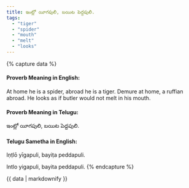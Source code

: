 ```yaml
---
title: ఇంట్లో యీగపులి, బయిట పెద్దపులి.
tags:
  - "tiger"
  - "spider"
  - "mouth"
  - "melt"
  - "looks"
---
```


{% capture data %}
#### Proverb Meaning in English:
At home he is a spider, abroad he is a tiger.
Demure at home, a ruffian abroad.
He looks as if butler would not melt in his mouth.

#### Proverb Meaning in Telugu:
ఇంట్లో యీగపులి, బయిట పెద్దపులి.

#### Telugu Sametha in English:
Iṇṭlō yīgapuli, bayiṭa peddapuli.

Intlo yigapuli, bayita peddapuli.
{% endcapture %}

{{ data | markdownify }}

